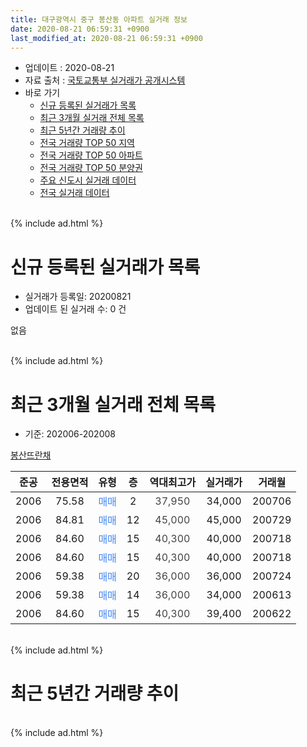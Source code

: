 ```yaml
---
title: 대구광역시 중구 봉산동 아파트 실거래 정보
date: 2020-08-21 06:59:31 +0900
last_modified_at: 2020-08-21 06:59:31 +0900
---
```


* 업데이트 : 2020-08-21
* 자료 출처 : [국토교통부 실거래가 공개시스템](http://rt.molit.go.kr)
* 바로 가기
    * [신규 등록된 실거래가 목록](#신규-등록된-실거래가-목록)
    * [최근 3개월 실거래 전체 목록](#최근-3개월-실거래-전체-목록)
    * [최근 5년간 거래량 추이](#최근-5년간-거래량-추이)
    * [전국 거래량 TOP 50 지역](https://inasie.github.io/apt-trade-info/최근-3개월-전국에서-가장-거래가-많이-발생한-지역)
    * [전국 거래량 TOP 50 아파트](https://inasie.github.io/apt-trade-info/최근-3개월-전국에서-가장-거래가-많이-발생한-아파트)
    * [전국 거래량 TOP 50 분양권](https://inasie.github.io/apt-trade-info/최근-3개월-전국에서-가장-거래가-많이-발생한-분양권)
    * [주요 신도시 실거래 데이터](https://inasie.github.io/apt-trade-info/주요-신도시)
    * [전국 실거래 데이터](https://inasie.github.io/apt-trade-info/전국)
<br>
{% include ad.html %}
<br>

# 신규 등록된 실거래가 목록
* 실거래가 등록일: 20200821
* 업데이트 된 실거래 수: 0 건

없음

<br>
{% include ad.html %}
<br>

# 최근 3개월 실거래 전체 목록
* 기준: 202006-202008


[봉산뜨란채](https://search.naver.com/search.naver?query=%EB%8C%80%EA%B5%AC%EA%B4%91%EC%97%AD%EC%8B%9C+%EC%A4%91%EA%B5%AC+%EB%B4%89%EC%82%B0%EB%8F%99+%EB%B4%89%EC%82%B0%EB%9C%A8%EB%9E%80%EC%B1%84)

|준공|전용면적|유형|층|역대최고가|실거래가|거래월|
|:---:|:---:|:---:|:---:|:---:|:---:|:---:|
|2006|75.58|<span style="color:#4285f3">매매</span>|2|<span style="color:#444444">37,950</span>|34,000|200706|
|2006|84.81|<span style="color:#4285f3">매매</span>|12|<span style="color:#444444">45,000</span>|45,000|200729|
|2006|84.60|<span style="color:#4285f3">매매</span>|15|<span style="color:#444444">40,300</span>|40,000|200718|
|2006|84.60|<span style="color:#4285f3">매매</span>|15|<span style="color:#444444">40,300</span>|40,000|200718|
|2006|59.38|<span style="color:#4285f3">매매</span>|20|<span style="color:#444444">36,000</span>|36,000|200724|
|2006|59.38|<span style="color:#4285f3">매매</span>|14|<span style="color:#444444">36,000</span>|34,000|200613|
|2006|84.60|<span style="color:#4285f3">매매</span>|15|<span style="color:#444444">40,300</span>|39,400|200622|


<br>
{% include ad.html %}
<br>

# 최근 5년간 거래량 추이


<div style="width:100%;">
    <canvas id="deal_progress" height="200"></canvas>
</div>

<script>
new Chart(document.getElementById("deal_progress"), {
    type: 'line',
    data: {
        labels: ['201508','201509','201510','201511','201512','201601','201602','201603','201604','201605','201606','201607','201608','201609','201610','201611','201612','201701','201702','201703','201704','201705','201706','201707','201708','201709','201710','201711','201712','201801','201802','201803','201804','201805','201806','201807','201808','201809','201810','201811','201812','201901','201902','201903','201904','201905','201906','201907','201908','201909','201910','201911','201912','202001','202002','202003','202004','202005','202006','202007','202008'],
        datasets: [{
            label: '매매',
            pointRadius: 1,
            data: [2, 2, 1, 0, 1, 1, 0, 4, 0, 0, 4, 1, 1, 1, 3, 0, 1, 1, 1, 2, 1, 1, 3, 4, 3, 5, 3, 1, 5, 4, 3, 5, 2, 1, 1, 0, 1, 1, 2, 0, 2, 1, 3, 3, 1, 3, 4, 2, 0, 1, 3, 1, 0, 1, 1, 1, 1, 1, 2, 5, 0],
            borderColor: "rgba(255, 201, 14, 1)",
            backgroundColor: "rgba(255, 201, 14, 0.5)",
            fill: false,
            lineTension: 0
        },{
            label: '전월세',
            pointRadius: 1,
            data: [0, 1, 0, 0, 1, 0, 1, 2, 3, 2, 1, 1, 0, 2, 2, 1, 0, 2, 0, 0, 0, 0, 0, 4, 0, 0, 0, 0, 0, 1, 0, 2, 2, 0, 0, 0, 1, 0, 0, 1, 3, 2, 1, 0, 2, 0, 1, 0, 1, 1, 1, 4, 0, 0, 1, 1, 0, 0, 0, 0, 0],
            borderColor: "rgba(0, 141, 185, 1)",
            backgroundColor: "rgba(0, 141, 185, 0.5)",
            fill: false,
            lineTension: 0
        }
        ]
    },
    options: {
        responsive: true,
        title: {
            display: false
        },
        tooltips: {
            mode: 'index',
            intersect: false
        },
        hover: {
            mode: 'nearest',
            intersect: true
        },
        scales: {
            xAxes: [{
                display: true,
                scaleLabel: {
                    display: true,
                    labelString: '년/월'
                }
            }],
            yAxes: [{
                display: true,
                ticks: {
                    suggestedMin: 0,
                },
                scaleLabel: {
                    display: true,
                    labelString: '실거래 수'
                }
            }]
        }
    }
});

</script>


<br>
{% include ad.html %}
<br>

